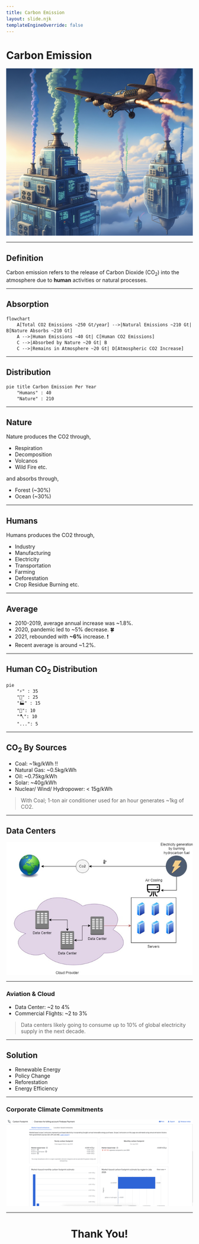 ```yaml
---
title: Carbon Emission
layout: slide.njk
templateEngineOverride: false
---
```


# Carbon Emission

<img src="/assets/images/slide/co2-plane-datacenter.png" height="450" width="100%" />

---

## Definition

Carbon emission refers to the release of Carbon Dioxide (CO<sub>2</sub>) into the atmosphere due to **human** activities or natural processes.

---

## Absorption

```mermaid
flowchart
    A[Total CO2 Emissions ~250 Gt/year] -->|Natural Emissions ~210 Gt| B[Nature Absorbs ~210 Gt]
    A -->|Human Emissions ~40 Gt| C[Human CO2 Emissions]
    C -->|Absorbed by Nature ~20 Gt| B
    C -->|Remains in Atmosphere ~20 Gt| D[Atmospheric CO2 Increase]
```

---

## Distribution

```mermaid
pie title Carbon Emission Per Year
    "Humans" : 40
    "Nature" : 210
```

---

## Nature

Nature produces the CO2 through,

- Respiration
- Decomposition
- Volcanos
- Wild Fire etc.

and absorbs through,

- Forest (~30%)
- Ocean (~30%)

---

## Humans

Humans produces the CO2 through,

- Industry
- Manufacturing
- Electricity
- Transportation
- Farming
- Deforestation
- Crop Residue Burning etc.

---

## Average

- 2010-2019, average annual increase was ~1.8%.
- 2020, pandemic led to ~5% decrease. 🍀
- 2021, rebounded with **~6%** increase. ❗️
- Recent average is around ~1.2%.

---

## Human CO<sub>2</sub> Distribution

```mermaid
pie 
    "⚡️" : 35
    "🚃" : 25
    "🏭" : 15
    "🌾": 10
    "🪓": 10
    "...": 5
```

---

## CO<sub>2</sub> By Sources

- Coal: ~1kg/kWh ‼️
- Natural Gas: ~0.5kg/kWh
- Oil: ~0.75kg/kWh
- Solar: ~40g/kWh
- Nuclear/ Wind/ Hydropower: < 15g/kWh

> With Coal; 1-ton air conditioner used for an hour generates ~1kg of CO2.

---

## Data Centers

<img src='/assets/images/slide/carbon-emission.png' />


---

### Aviation & Cloud

- Data Center: ~2 to 4%
- Commercial Flights: ~2 to 3%

> Data centers likely going to consume up to 10% of global electricity supply in the next decade.

---

## Solution

- Renewable Energy
- Policy Change
- Reforestation
- Energy Efficiency

---

### Corporate Climate Commitments

<img src='/assets/images/slide/gcloud-co2-dashboard.png' />

---
#
<center> <h1> Thank You!</h1></center>
